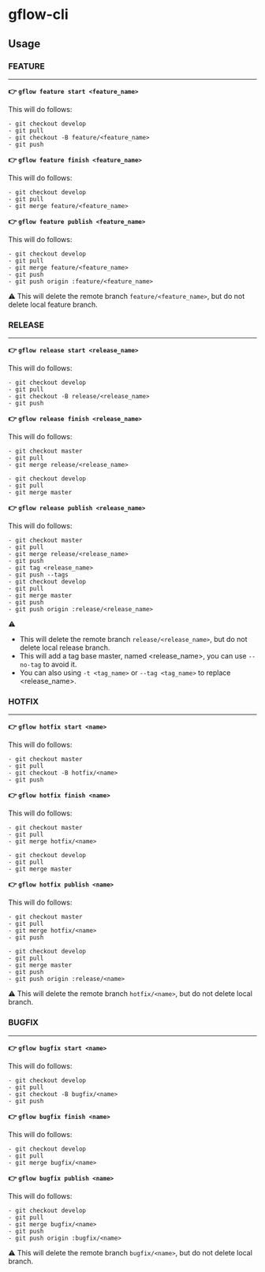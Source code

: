 # gflow-cli


## Usage


### FEATURE
------

**:point_right: `gflow feature start <feature_name>`**

This will do follows: 
```
- git checkout develop
- git pull
- git checkout -B feature/<feature_name>
- git push
```

**:point_right: `gflow feature finish <feature_name>`**

This will do follows: 
```
- git checkout develop
- git pull
- git merge feature/<feature_name>
```


**:point_right: `gflow feature publish <feature_name>`**

This will do follows: 
```
- git checkout develop
- git pull
- git merge feature/<feature_name>
- git push
- git push origin :feature/<feature_name>
```

:warning: This will delete the remote branch `feature/<feature_name>`, but do not delete local feature branch.

### RELEASE
------

**:point_right: `gflow release start <release_name>`**

This will do follows: 
```
- git checkout develop
- git pull
- git checkout -B release/<release_name>
- git push
```

**:point_right: `gflow release finish <release_name>`**

This will do follows: 
```
- git checkout master
- git pull
- git merge release/<release_name>

- git checkout develop
- git pull
- git merge master
```

**:point_right: `gflow release publish <release_name>`**

This will do follows: 
```
- git checkout master
- git pull
- git merge release/<release_name>
- git push
- git tag <release_name>
- git push --tags
- git checkout develop
- git pull
- git merge master
- git push
- git push origin :release/<release_name>
```

:warning: 
- This will delete the remote branch `release/<release_name>`, but do not delete local release branch.
- This will add a tag base master, named <release_name>, you can use `--no-tag` to avoid it.
- You can also using `-t <tag_name>` or `--tag <tag_name>` to replace <release_name>.

### HOTFIX
------

**:point_right: `gflow hotfix start <name>`**

This will do follows: 
```
- git checkout master
- git pull
- git checkout -B hotfix/<name>
- git push
```

**:point_right: `gflow hotfix finish <name>`**

This will do follows: 
```
- git checkout master
- git pull
- git merge hotfix/<name>

- git checkout develop
- git pull
- git merge master
```

**:point_right: `gflow hotfix publish <name>`**

This will do follows: 
```
- git checkout master
- git pull
- git merge hotfix/<name>
- git push

- git checkout develop
- git pull
- git merge master
- git push
- git push origin :release/<name>
```
:warning: This will delete the remote branch `hotfix/<name>`, but do not delete local  branch.

### BUGFIX
------


**:point_right: `gflow bugfix start <name>`**

This will do follows: 
```
- git checkout develop
- git pull
- git checkout -B bugfix/<name>
- git push
```

**:point_right: `gflow bugfix finish <name>`**

This will do follows: 
```
- git checkout develop
- git pull
- git merge bugfix/<name>
```


**:point_right: `gflow bugfix publish <name>`**

This will do follows: 
```
- git checkout develop
- git pull
- git merge bugfix/<name>
- git push
- git push origin :bugfix/<name>
```

:warning: This will delete the remote branch `bugfix/<name>`, but do not delete local branch.
